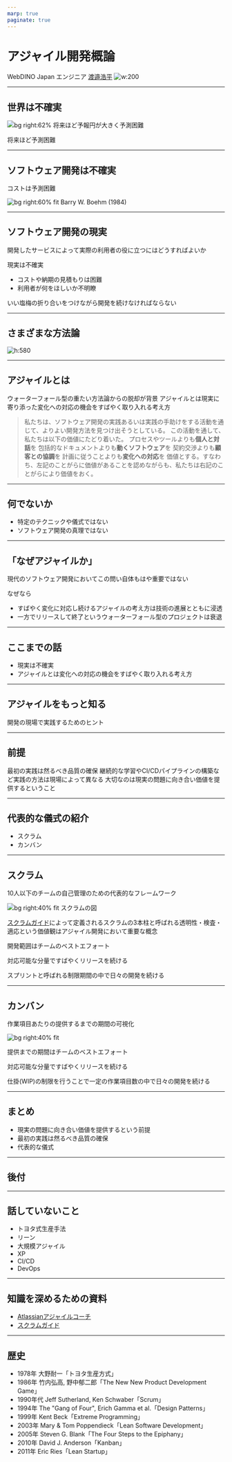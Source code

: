 ```yaml
---
marp: true
paginate: true
---
```


# アジャイル開発概論

WebDINO Japan エンジニア
[渡邉浩平](https://github.com/kou029w)
![w:200](https://github.com/kou029w.png)

---

## 世界は不確実

![bg right:62% 将来ほど予報円が大きく予測困難](https://www.jma.go.jp/jma/kishou/know/typhoon/7-1-1.png)
<!-- _footer: 図の出典: 気象庁 https://www.jma.go.jp/jma/kishou/know/typhoon/7-1.html -->

将来ほど予測困難

---

## ソフトウェア開発は不確実

コストは予測困難

![bg right:60% fit Barry W. Boehm (1984)](https://i.gyazo.com/81c2b1a3fdd1eb46ee4f612bd6bef742.png)
<!-- _footer: 図の出典: Barry W. Boehm (1984) "Software Engineering Economics" doi.org/10.1109/TSE.1984.5010193 Fig.3 -->

---

## ソフトウェア開発の現実

開発したサービスによって実際の利用者の役に立つにはどうすればよいか

現実は不確実

- コストや納期の見積もりは困難
- 利用者が何をほしいか不明瞭

いい塩梅の折り合いをつけながら開発を続けなければならない

---

## さまざまな方法論

![h:580](https://i.gyazo.com/bef43058445b8a7235ef28e1b16a7ebc.png)

<!-- _footer: http://agilelion.com/agile-kanban-cafe/agile-and-lean-influences-where-did-kanban-scrum-scrumban-come-from -->

---

## アジャイルとは

ウォーターフォール型の重たい方法論からの脱却が背景
アジャイルとは現実に寄り添った変化への対応の機会をすばやく取り入れる考え方

> 私たちは、ソフトウェア開発の実践あるいは実践の手助けをする活動を通じて、よりよい開発方法を見つけ出そうとしている。
> この活動を通して、私たちは以下の価値にたどり着いた。
> プロセスやツールよりも**個人と対話**を
> 包括的なドキュメントよりも**動くソフトウェア**を
> 契約交渉よりも**顧客との協調**を
> 計画に従うことよりも**変化への対応**を
> 価値とする。すなわち、左記のことがらに価値があることを認めながらも、私たちは右記のことがらにより価値をおく。

<!--
_footer: 引用元: Kent Beck et al. (2001) [アジャイルソフトウェア開発宣言](https://agilemanifesto.org/iso/ja/manifesto.html)
-->

---

## 何でないか

- 特定のテクニックや儀式ではない
- ソフトウェア開発の真理ではない

---

## 「なぜアジャイルか」

現代のソフトウェア開発においてこの問い自体もはや重要ではない

なぜなら

- すばやく変化に対応し続けるアジャイルの考え方は技術の進展とともに浸透
- 一方でリリースして終了というウォーターフォール型のプロジェクトは衰退

---

## ここまでの話

- 現実は不確実
- アジャイルとは変化への対応の機会をすばやく取り入れる考え方

---

## アジャイルをもっと知る

開発の現場で実践するためのヒント

---

## 前提

最初の実践は然るべき品質の確保
継続的な学習やCI/CDパイプラインの構築など実践の方法は現場によって異なる
大切なのは現実の問題に向き合い価値を提供するということ

---

## 代表的な儀式の紹介

- スクラム
- カンバン

---

## スクラム

10人以下のチームの自己管理のための代表的なフレームワーク

![bg right:40% fit スクラムの図](https://i.gyazo.com/80bf708078dfa7baeacdf8d981a79a81.png)


[スクラムガイド](https://scrummaster.jp/scrum-guide)によって定義されるスクラムの3本柱と呼ばれる透明性・検査・適応という価値観はアジャイル開発において重要な概念

開発範囲はチームのベストエフォート

対応可能な分量ですばやくリリースを続ける

スプリントと呼ばれる制限期間の中で日々の開発を続ける

---

## カンバン

作業項目あたりの提供するまでの期間の可視化

![bg right:40% fit](https://image.slidesharecdn.com/predictabilitymeasurementinkanbanmunich-140118163930-phpapp02/95/key-note-lean-kanban-central-europe-2011-predictability-measurement-with-kanban-1-638.jpg)

<!--
_footer: 画像の出典: David J. Anderson, 2011 https://www.slideshare.net/agilemanager/key-note-lean-kanban-central-europe-2011-predictability-measurement-in-kanban
-->

提供までの期間はチームのベストエフォート

対応可能な分量ですばやくリリースを続ける

仕掛(WIP)の制限を行うことで一定の作業項目数の中で日々の開発を続ける

---

## まとめ

- 現実の問題に向き合い価値を提供するという前提
- 最初の実践は然るべき品質の確保
- 代表的な儀式

---

## 後付

---

## 話していないこと

- トヨタ式生産手法
- リーン
- 大規模アジャイル
- XP
- CI/CD
- DevOps

---

## 知識を深めるための資料

- [Atlassianアジャイルコーチ](https://www.atlassian.com/ja/agile)
- [スクラムガイド](https://scrummaster.jp/scrum-guide)

---

## 歴史

- 1978年 大野耐一「トヨタ生産方式」
- 1986年 竹内弘高, 野中郁二郎「The New New Product Development Game」
- 1990年代 Jeff Sutherland, Ken Schwaber「Scrum」
- 1994年 The "Gang of Four", Erich Gamma et al.「Design Patterns」
- 1999年 Kent Beck「Extreme Programming」
- 2003年 Mary & Tom Poppendieck「Lean Software Development」
- 2005年 Steven G. Blank「The Four Steps to the Epiphany」
- 2010年 David J. Anderson「Kanban」
- 2011年 Eric Ries「Lean Startup」
